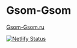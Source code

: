 # Gsom-Gsom

[Gsom-Gsom.ru](https://Gsom-Gsom.ru/)

[![Netlify Status](https://api.netlify.com/api/v1/badges/e83927bc-e0fb-4845-a06c-e7c958ac8afa/deploy-status)](https://app.netlify.com/sites/mystifying-elion-a4b6fa/deploys)
